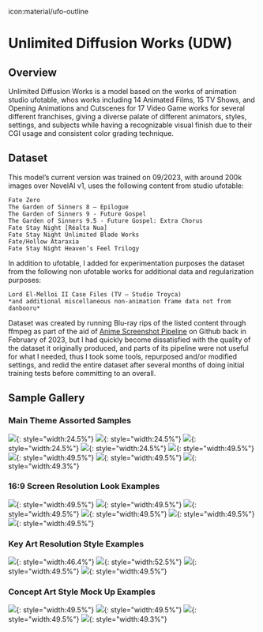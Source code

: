 icon:material/ufo-outline
# Unlimited Diffusion Works (UDW)
## Overview

Unlimited Diffusion Works is a model based on the works of animation studio ufotable, whos works including 14 Animated Films, 15 TV Shows, and Opening Animations and Cutscenes for 17 Video Game works for several different franchises, giving a diverse palate of different animators, styles, settings, and subjects while having a recognizable visual finish due to their CGI usage and consistent color grading technique. 

## Dataset

This model’s current version was trained on 09/2023, with around 200k images over NovelAI v1, uses the following content from studio ufotable:
```
Fate Zero 
The Garden of Sinners 8 – Epilogue
The Garden of Sinners 9 - Future Gospel
The Garden of Sinners 9.5 - Future Gospel: Extra Chorus
Fate Stay Night [Réalta Nua]
Fate Stay Night Unlimited Blade Works
Fate/Hollow Ataraxia
Fate Stay Night Heaven’s Feel Trilogy
```
In addition to ufotable, I added for experimentation purposes the dataset from the following non ufotable works for additional data and regularization purposes:
```
Lord El-Melloi II Case Files (TV – Studio Troyca)
*and additional miscellaneous non-animation frame data not from danbooru*
```

Dataset was created by running Blu-ray rips of the listed content through ffmpeg as part of the aid of [Anime Screenshot Pipeline](https://github.com/cyber-meow/anime_screenshot_pipeline) on Github back in February of 2023, but I had quickly become dissatisfied with the quality of the dataset it originally produced, and parts of its pipeline were not useful for what I needed, thus I took some tools, repurposed and/or modified settings, and redid the entire dataset after several months of doing initial training tests before committing to an overall.

## Sample Gallery

### Main Theme Assorted Samples

![](./images/71966-357371757.png){: style="width:24.5%"}
![](./images/73082-256545115.png){: style="width:24.5%"}
![](./images/72307-3288374492.png){: style="width:24.5%"}
![](./images/72333-3049597417.png){: style="width:24.5%"}
![](./images/73815-2911211619.png){: style="width:49.5%"}
![](./images/74919-646950122.png){: style="width:49.5%"}
![](./images/71234-3241660550.png){: style="width:49.5%"}
![](./images/107655-3787594491.png){: style="width:49.3%"}

### 16:9 Screen Resolution Look Examples

![](./images/68981-3336393614.png){: style="width:49.5%"}
![](./images/68792-2210440585.png){: style="width:49.5%"}
![](./images/87508-1453217043.png){: style="width:49.5%"}
![](./images/87590-2557507210.png){: style="width:49.5%"}
![](./images/88147-1535975933.png){: style="width:49.5%"}
![](./images/98315-3984287718.png){: style="width:49.5%"}

### Key Art Resolution Style Examples

![](./images/61824-1959696816.png){: style="width:46.4%"}
![](./images/55835-2128820733.png){: style="width:52.5%"}
![](./images/60607-3231689894.png){: style="width:49.5%"}
![](./images/61060-2296952070.png){: style="width:49.5%"}

### Concept Art Style Mock Up Examples

![](./images/63265-885359435.png){: style="width:49.5%"}
![](./images/63291-3832714336.png){: style="width:49.5%"}
![](./images/63322-1230264608.png){: style="width:49.5%"}
![](./images/63324-2435138676.png){: style="width:49.3%"}